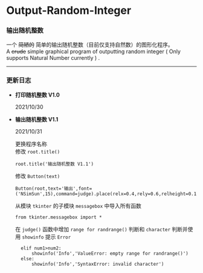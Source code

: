 # Output-Random-Integer

### 输出随机整数
一个 ~~简陋的~~ 简单的输出随机整数（目前仅支持自然数）的图形化程序。  
A ~~crude~~ simple graphical program of outputting random integer ( Only supports Natural Number currently ) .

---

### 更新日志
- **打印随机整数 V1.0**

  2021/10/30

- **输出随机整数 V1.1**  

  2021/10/31

  更换程序名称  
  修改 `root.title()`  
  ```
  root.title('输出随机整数 V1.1')
  ```
  修改 `Button(text)`
  ```
  Button(root,text='输出',font=('NSimSun',15),command=judge).place(relx=0.4,rely=0.6,relheight=0.1,relwidth=0.2)
  ```

  从模块 `tkinter` 的子模块 `messagebox` 中导入所有函数  
  ```
  from tkinter.messagebox import *
  ```

  在 `judge()` 函数中增加 `range for randrange()` 判断和 `character` 判断并使用 `showinfo` 提示 `Error` 
  ```
    elif num1>num2:
        showinfo('Info','ValueError: empty range for randrange()')
    else:
        showinfo('Info','SyntaxError: invalid character')
  ```
